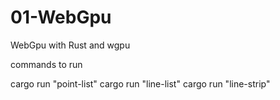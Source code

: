 # 01-WebGpu
WebGpu with Rust and wgpu

commands to run

cargo run "point-list"
cargo run "line-list"
cargo run "line-strip"